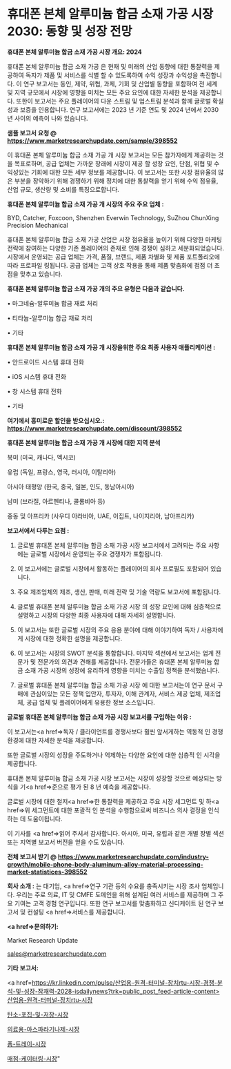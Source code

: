 # 휴대폰 본체 알루미늄 합금 소재 가공 시장 2030: 동향 및 성장 전망

<strong>휴대폰 본체 알루미늄 합금 소재 가공 시장 개요: 2024</strong>

휴대폰 본체 알루미늄 합금 소재 가공 은 현재 및 미래의 산업 동향에 대한 통찰력을 제공하여 독자가 제품 및 서비스를 식별 할 수 있도록하여 수익 성장과 수익성을 촉진합니다. 이 연구 보고서는 동인, 제약, 위협, 과제, 기회 및 산업별 동향을 포함하여 전 세계 및 지역 규모에서 시장에 영향을 미치는 모든 주요 요인에 대한 자세한 분석을 제공합니다. 또한이 보고서는 주요 플레이어의 다운 스트림 및 업스트림 분석과 함께 글로벌 확실성과 보증을 인용합니다. 연구 보고서에는 2023 년 기준 연도 및 2024 년에서 2030 년 사이의 예측이 나와 있습니다.



<strong>샘플 보고서 요청 @ <a href=https://www.marketresearchupdate.com/sample/398552>https://www.marketresearchupdate.com/sample/398552</a></strong>

이 휴대폰 본체 알루미늄 합금 소재 가공 개 시장 보고서는 모든 참가자에게 제공하는 것을 목표로하며, 공급 업체는 가까운 장래에 시장이 제공 할 성장 요인, 단점, 위협 및 수익성있는 기회에 대한 모든 세부 정보를 제공합니다. 이 보고서는 또한 시장 점유율의 많은 부분을 장악하기 위해 경쟁하기 위해 정치에 대한 통찰력을 얻기 위해 수익 점유율, 산업 규모, 생산량 및 소비를 특징으로합니다.



<strong>휴대폰 본체 알루미늄 합금 소재 가공 개 시장의 주요 주요 업체 :</strong>

BYD, Catcher, Foxcoon, Shenzhen Everwin Technology, SuZhou ChunXing Precision Mechanical

휴대폰 본체 알루미늄 합금 소재 가공 산업은 시장 점유율을 높이기 위해 다양한 마케팅 전략에 참여하는 다양한 기존 플레이어의 존재로 인해 경쟁이 심하고 세분화되었습니다. 시장에서 운영되는 공급 업체는 가격, 품질, 브랜드, 제품 차별화 및 제품 포트폴리오에 따라 프로파일 링됩니다. 공급 업체는 고객 상호 작용을 통해 제품 맞춤화에 점점 더 초점을 맞추고 있습니다.



<strong>휴대폰 본체 알루미늄 합금 소재 가공 개의 주요 유형은 다음과 같습니다.</strong>

• 마그네슘-알루미늄 합금 재료 처리

• 티타늄-알루미늄 합금 재료 처리

• 기타



<strong>휴대폰 본체 알루미늄 합금 소재 가공 개 시장을위한 주요 최종 사용자 애플리케이션 :</strong>

• 안드로이드 시스템 휴대 전화

• iOS 시스템 휴대 전화

• 창 시스템 휴대 전화

• 기타



<strong>여기에서 흥미로운 할인을 받으십시오.: <a href=https://www.marketresearchupdate.com/discount/398552>https://www.marketresearchupdate.com/discount/398552</a></strong>



<strong>휴대폰 본체 알루미늄 합금 소재 가공 개 시장에 대한 지역 분석</strong>

북미 (미국, 캐나다, 멕시코)

유럽 (독일, 프랑스, 영국, 러시아, 이탈리아)

아시아 태평양 (한국, 중국, 일본, 인도, 동남아시아)

남미 (브라질, 아르헨티나, 콜롬비아 등)

중동 및 아프리카 (사우디 아라비아, UAE, 이집트, 나이지리아, 남아프리카)



<strong>보고서에서 다루는 요점 :</strong>

1. 글로벌 휴대폰 본체 알루미늄 합금 소재 가공 시장 보고서에서 고려되는 주요 사항에는 글로벌 시장에서 운영되는 주요 경쟁자가 포함됩니다.

2. 이 보고서에는 글로벌 시장에서 활동하는 플레이어의 회사 프로필도 포함되어 있습니다.

3. 주요 제조업체의 제조, 생산, 판매, 미래 전략 및 기술 역량도 보고서에 포함됩니다.

4. 글로벌 휴대폰 본체 알루미늄 합금 소재 가공 시장 의 성장 요인에 대해 심층적으로 설명하고 시장의 다양한 최종 사용자에 대해 자세히 설명합니다.

5. 이 보고서는 또한 글로벌 시장의 주요 응용 분야에 대해 이야기하여 독자 / 사용자에게 시장에 대한 정확한 설명을 제공합니다.

6. 이 보고서는 시장의 SWOT 분석을 통합합니다. 마지막 섹션에서 보고서는 업계 전문가 및 전문가의 의견과 견해를 제공합니다. 전문가들은 휴대폰 본체 알루미늄 합금 소재 가공 시장의 성장에 유리하게 영향을 미치는 수출입 정책을 분석했습니다.

7. 글로벌 휴대폰 본체 알루미늄 합금 소재 가공 시장 에 대한 보고서는이 연구 문서 구매에 관심이있는 모든 정책 입안자, 투자자, 이해 관계자, 서비스 제공 업체, 제조업체, 공급 업체 및 플레이어에게 유용한 정보 소스입니다.



<strong>글로벌 휴대폰 본체 알루미늄 합금 소재 가공 시장 보고서를 구입하는 이유 :</strong>

이 보고서는<a href=>독자 / 클</a>라이언트를 경쟁사보다 훨씬 앞서게하는 역동적 인 경쟁 환경에 대한 자세한 분석을 제공합니다.

또한 글로벌 시장의 성장을 주도하거나 억제하는 다양한 요인에 대한 심층적 인 시각을 제공합니다.

휴대폰 본체 알루미늄 합금 소재 가공 시장 보고서는 시장이 성장할 것으로 예상되는 방식을 기<a href=>준으로</a> 평가 된 8 년 예측을 제공합니다.

글로벌 시장에 대한 철저<a href=>한 통찰력</a>을 제공하고 주요 시장 세그먼트 및 하<a href=>위 세그</a>먼트에 대한 포괄적 인 분석을 수행함으로써 비즈니스 의사 결정을 인식하는 데 도움이됩니다.

이 기사를 <a href=>읽어 주</a>셔서 감사합니다. 아시아, 미국, 유럽과 같은 개별 장별 섹션 또는 지역별 보고서 버전을 얻을 수도 있습니다.



<strong>전체 보고서 받기 @ <a href=https://www.marketresearchupdate.com/industry-growth/mobile-phone-body-aluminum-alloy-material-processing-market-statistices-398552>https://www.marketresearchupdate.com/industry-growth/mobile-phone-body-aluminum-alloy-material-processing-market-statistices-398552</a></strong>



<strong>회사 소개 :</strong>
는 대기업, <a href=>연구 기</a>관 등의 수요를 충족시키는 시장 조사 업체입니다. 우리는 주로 의료, IT 및 CMFE 도메인을 위해 설계된 여러 서비스를 제공하며 그 주요 기여는 고객 경험 연구입니다. 또한 연구 보고서를 맞춤화하고 신디케이트 된 연구 보고서 및 컨설팅 <a href=>서비</a>스를 제공합니다.



<strong><a href=>문의하기:</a></strong>

Market Research Update

sales@marketresearchupdate.com



<strong>기타 보고서:</strong>

<a href=https://kr.linkedin.com/pulse/산업용-원격-터미널-장치rtu-시장-경쟁-분석-및-성장-잠재력-2028-isdailynews?trk=public_post_feed-article-content>산업용-원격-터미널-장치rtu-시장</a>

<a href=https://www.linkedin.com/pulse/탄소-포집-및-저장-시장-세분화-연구-목표-고객2029년-survey-savvy-insights-360-analysis/>탄소-포집-및-저장-시장</a>

<a href=https://www.linkedin.com/pulse/의료용-아스파라기나제-시장-경쟁-분석-및-성장-잠재력-2029-analytics-alchemy-360-analysis-fdemf/>의료용-아스파라기나제-시장</a>

<a href=https://www.linkedin.com/pulse/폼-트레이-시장-동향-및-성장-전망-survey-savvy-insights-360-analysis-crpcf/>폼-트레이-시장</a>

<a href=https://www.linkedin.com/pulse/매점-케이터링-시장-규모-및-성장-2023-survey-savvy-insights-360-analysis-rsbdf/>매점-케이터링-시장</a>"
